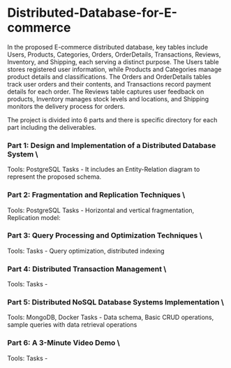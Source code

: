 # Distributed-Database-for-E-commerce

In the proposed E-commerce distributed database, key tables
include Users, Products, Categories, Orders, OrderDetails,
Transactions, Reviews, Inventory, and Shipping, each serving a
distinct purpose. The Users table stores registered user information,
while Products and Categories manage product details and
classifications. The Orders and OrderDetails tables track user
orders and their contents, and Transactions record payment details
for each order. The Reviews table captures user feedback on
products, Inventory manages stock levels and locations, and
Shipping monitors the delivery process for orders. 

The project is divided into 6 parts and there is specific directory for each part including the deliverables.

### Part 1: Design and Implementation of a Distributed Database System \
Tools: PostgreSQL
Tasks - 
It includes an Entity-Relation diagram to represent the proposed schema.

### Part 2: Fragmentation and Replication Techniques \
Tools: PostgreSQL
Tasks - Horizontal and vertical fragmentation, Replication model: 

### Part 3: Query Processing and Optimization Techniques \
Tools: 
Tasks - Query optimization, distributed indexing


### Part 4: Distributed Transaction Management \
Tools: 
Tasks - 


### Part 5: Distributed NoSQL Database Systems Implementation \
Tools: MongoDB, Docker
Tasks - Data schema, Basic CRUD operations, sample queries with data retrieval operations

### Part 6: A 3-Minute Video Demo \
Tools: 
Tasks - 
